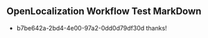 ## OpenLocalization Workflow Test MarkDown
* b7be642a-2bd4-4e00-97a2-0dd0d79df30d 
thanks!<!--HONumber=Feb16_HO4-->
